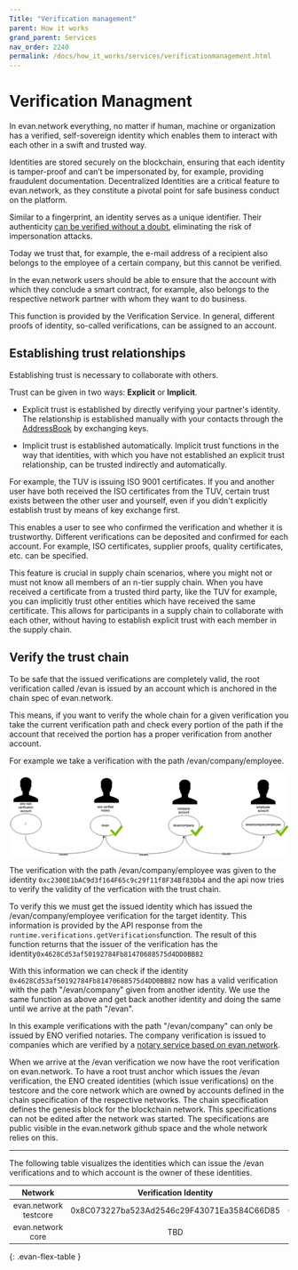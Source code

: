 ```yaml
---
Title: "Verification management"
parent: How it works
grand_parent: Services
nav_order: 2240
permalink: /docs/how_it_works/services/verificationmanagement.html
---
```


# Verification Managment

In evan.network everything, no matter if human, machine or organization has a verified, self-sovereign identity which enables them to interact with each other in a swift and trusted way.

Identities are stored securely on the blockchain, ensuring that each identity is tamper-proof and can’t be impersonated by, for example, providing fraudulent documentation. Decentralized Identities are a critical feature to evan.network, as they constitute a pivotal point for safe business conduct on the platform.

Similar to a fingerprint, an identity serves as a unique identifier.
Their authenticity [can be verified without a doubt](/docs/first_steps/core_apps/verification.html), eliminating the risk of impersonation attacks.

Today we trust that, for example, the e-mail address of a recipient also belongs to the employee of a certain company, but this cannot be verified.

In the evan.network users should be able to ensure that the account with which they conclude a smart contract, for example, also belongs to the respective network partner with whom they want to do business.

This function is provided by the Verification Service. In general, different proofs of identity, so-called verifications, can be assigned to an account.


## Establishing trust relationships

Establishing trust is necessary to collaborate with others.

Trust can be given in two ways: **Explicit** or **Implicit**.

* Explicit trust is established by directly verifying your partner's identity. The relationship is established manually with your contacts through the [AddressBook](/docs/first_steps/core_apps/contacts.html) by exchanging keys.

* Implicit trust is established automatically.
Implicit trust functions in the way that identities, with which you have not established an explicit trust relationship, can be trusted indirectly and automatically.

For example, the TUV is issuing ISO 9001 certificates. If you and another user have both received the ISO certificates from the TUV, certain trust exists between the other user and yourself, even if you didn't explicitly establish trust by means of key exchange first.

This enables a user to see who confirmed the verification and whether it is trustworthy. Different verifications can be deposited and confirmed for each account. For example, ISO certificates, supplier proofs, quality certificates, etc. can be specified.

This feature is crucial in supply chain scenarios, where you might not or must not know all members of an n-tier supply chain.
When you have received a certificate from a trusted third party, like the TUV for example, you can implicitly trust other entities which have received the same certificate.
This allows for participants in a supply chain to collaborate with each other, without having to establish explicit trust with each member in the supply chain.


## Verify the trust chain

To be safe that the issued verifications are completely valid, the root verification called /evan is issued by an account which is anchored in the chain spec of evan.network.


This means, if you want to verify the whole chain for a given verification you take the current verification path and check every portion of the path if the account that received the portion has a proper verification from another account.


For example we take a verification with the path /evan/company/employee.

![ENO verification](/docs/2000_how_it_works/img/eno_verification.png)

The verification with the path /evan/company/employee was given to the identity `0xc2300E1bAC9d3f164F65c9c29f11f8F34Bf83Db4` and the api now tries to verify the validity of the verfication with the trust chain.

To verify this we must get the issued identity which has issued the /evan/company/employee verification for the target identity. This information is provided by the API response from the `runtime.verifications.getVerifications`function. The result of this function returns that the issuer of the verification has the identity`0x4628Cd53af50192784Fb81470688575d4DD0BB82`

With this information we can check if the identity  `0x4628Cd53af50192784Fb81470688575d4DD0BB82` now has a valid verification with the path "/evan/company" given from another identity. We use the same function as above and get back another identity and doing the same until we arrive at the path "/evan".


In this example verifications with the path "/evan/company" can only be issued by ENO verified notaries. The company verification is issued to companies which are verified by a [notary service based on evan.network](/docs/first_steps/power_apps/notary-verification.html).


When we arrive at the /evan verification we now have the root verification on evan.network. To have a root trust anchor which issues the /evan verification, the ENO created identities (which issue verifications) on the testcore and the core network which are owned by accounts defined in the chain specification of the respective networks. The chain specification defines the genesis block for the blockchain network. This specifications can not be edited after the network was started. The specifications are public visible in the evan.network github space and the whole network relies on this.

-------

The following table visualizes the identities which can issue the /evan verifications and to which account is the owner of these identities.

| Network | Verification Identity | Verification Account |
| :-: | :-: | :-: |
| evan.network testcore  | 0x8C073227ba523Ad2546c29F43071Ea3584C66D85 | 0x00a71373dA6e26F134B87faD634AbBB154C8778d |
| evan.network core       |  TBD | TBD |
{: .evan-flex-table }



